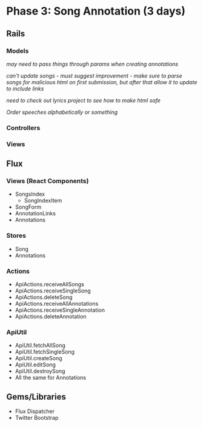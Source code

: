 # Phase 3: Song Annotation (3 days)

## Rails
### Models

*may need to pass things through params when creating annotations*

*can't update songs - must suggest improvement - make sure to parse songs for malicious
html on first submission, but after that allow it to update to include links*

*need to check out lyrics project to see how to make html safe*

*Order speeches alphabetically or something*

### Controllers

### Views

## Flux
### Views (React Components)
* SongsIndex
  - SongIndexItem
* SongForm
* AnnotationLinks
* Annotations

### Stores
* Song
* Annotations

### Actions
* ApiActions.receiveAllSongs
* ApiActions.receiveSingleSong
* ApiActions.deleteSong
* ApiActions.receiveAllAnnotations
* ApiActions.receiveSingleAnnotation
* ApiActions.deleteAnnotation

### ApiUtil
* ApiUtil.fetchAllSong
* ApiUtil.fetchSingleSong
* ApiUtil.createSong
* ApiUtil.editSong
* ApiUtil.destroySong
* All the same for Annotations

## Gems/Libraries
* Flux Dispatcher
* Twitter Bootstrap
